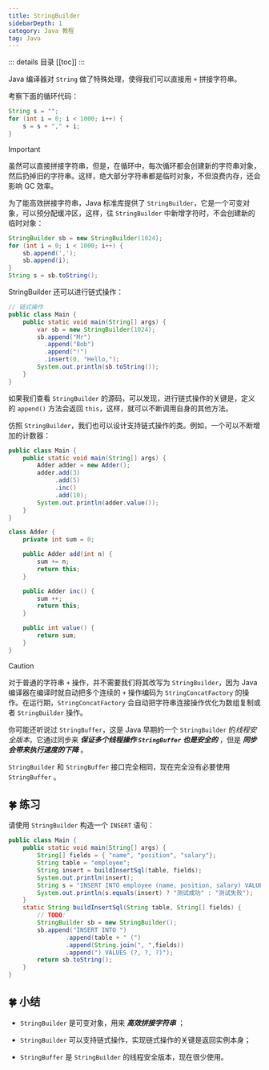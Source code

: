 ```yaml
---
title: StringBuilder
sidebarDepth: 1
category: Java 教程
tag: Java
---
```


::: details 目录
[[toc]]
:::

Java 编译器对 `String` 做了特殊处理，使得我们可以直接用 `+` 拼接字符串。

考察下面的循环代码：

```java
String s = "";
for (int i = 0; i < 1000; i++) {
    s = s + "," + i;
}
```

> [!important]
> 虽然可以直接拼接字符串，但是，在循环中，每次循环都会创建新的字符串对象，然后扔掉旧的字符串。这样，绝大部分字符串都是临时对象，不但浪费内存，还会影响 GC 效率。

为了能高效拼接字符串，Java 标准库提供了 `StringBuilder`，它是一个可变对象，可以预分配缓冲区，这样，往 `StringBuilder` 中新增字符时，不会创建新的临时对象：

```java
StringBuilder sb = new StringBuilder(1024);
for (int i = 0; i < 1000; i++) {
    sb.append(',');
    sb.append(i);
}
String s = sb.toString();
```

StringBuilder 还可以进行链式操作：

```java
// 链式操作
public class Main {
    public static void main(String[] args) {
        var sb = new StringBuilder(1024);
        sb.append("Mr")
          .append("Bob")
          .append("!")
          .insert(0, "Hello,");
        System.out.println(sb.toString());
    }
}
```

如果我们查看 `StringBuilder` 的源码，可以发现，进行链式操作的关键是，定义的 `append()` 方法会返回 `this`，这样，就可以不断调用自身的其他方法。

仿照 `StringBuilder`，我们也可以设计支持链式操作的类。例如，一个可以不断增加的计数器：

```java
public class Main {
    public static void main(String[] args) {
        Adder adder = new Adder();
        adder.add(3)
             .add(5)
             .inc()
             .add(10);
        System.out.println(adder.value());
    }
}

class Adder {
    private int sum = 0;

    public Adder add(int n) {
        sum += n;
        return this;
    }

    public Adder inc() {
        sum ++;
        return this;
    }

    public int value() {
        return sum;
    }
}
```

> [!caution]
> 对于普通的字符串 `+` 操作，并不需要我们将其改写为 `StringBuilder`，因为 Java 编译器在编译时就自动把多个连续的 `+` 操作编码为 `StringConcatFactory` 的操作。在运行期，`StringConcatFactory` 会自动把字符串连接操作优化为数组复制或者 `StringBuilder` 操作。

你可能还听说过 `StringBuffer`，这是 Java 早期的一个 `StringBuilder` 的*线程安全版本*，它通过同步来 **_保证多个线程操作 `StringBuffer` 也是安全的_** ，但是 **_同步会带来执行速度的下降_** 。

`StringBuilder` 和 `StringBuffer` 接口完全相同，现在完全没有必要使用 `StringBuffer` 。

## 🍀 练习

请使用 `StringBuilder` 构造一个 `INSERT` 语句：

```java
public class Main {
    public static void main(String[] args) {
        String[] fields = { "name", "position", "salary"};
        String table = "employee";
        String insert = buildInsertSql(table, fields);
        System.out.println(insert);
        String s = "INSERT INTO employee (name, position, salary) VALUES (?, ?, ?)";
        System.out.println(s.equals(insert) ? "测试成功" : "测试失败");
    }
    static String buildInsertSql(String table, String[] fields) {
        // TODO:
        StringBuilder sb = new StringBuilder();
        sb.append("INSERT INTO ")
                .append(table + " (")
                .append(String.join(", ",fields))
                .append(") VALUES (?, ?, ?)");
        return sb.toString();
    }
}
```

## 🍀 小结

- `StringBuilder` 是可变对象，用来 **_高效拼接字符串_** ；
- `StringBuilder` 可以支持链式操作，实现链式操作的关键是返回实例本身；

- `StringBuffer` 是 `StringBuilder` 的线程安全版本，现在很少使用。
